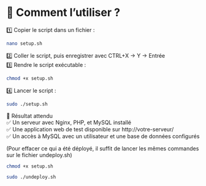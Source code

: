 # 📌 Comment l’utiliser ?
1️⃣ Copier le script dans un fichier :

```bash
nano setup.sh
```
2️⃣ Coller le script, puis enregistrer avec CTRL+X → Y → Entrée<br>
3️⃣ Rendre le script exécutable :

```bash
chmod +x setup.sh
```
4️⃣ Lancer le script :

```bash
sudo ./setup.sh
```
🎯 Résultat attendu<br>
✅ Un serveur avec Nginx, PHP, et MySQL installé<br>
✅ Une application web de test disponible sur http://votre-serveur/<br>
✅ Un accès à MySQL avec un utilisateur et une base de données configurés

(Pour effacer ce qui a été déployé, il suffit de lancer les mêmes commandes sur le fichier undeploy.sh)
```bash
chmod +x setup.sh
```
```bash
sudo ./undeploy.sh
```